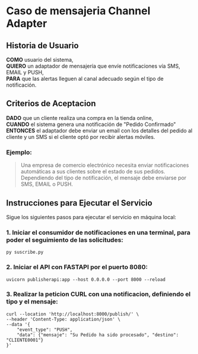 # Caso de mensajeria Channel Adapter

## Historia de Usuario
**COMO** usuario del sistema,  
**QUIERO** un adaptador de mensajería que envíe notificaciones vía SMS, EMAIL y PUSH,  
**PARA** que las alertas lleguen al canal adecuado según el tipo de notificación.

## Criterios de Aceptacion
**DADO** que un cliente realiza una compra en la tienda online,  
**CUANDO** el sistema genera una notificación de "Pedido Confirmado"  
**ENTONCES** el adaptador debe enviar un email con los detalles del pedido al cliente y un SMS si el cliente optó por recibir alertas móviles.

### Ejemplo:
> Una empresa de comercio electrónico necesita enviar notificaciones automáticas a sus clientes sobre el estado de sus pedidos. Dependiendo del tipo de notificación, el mensaje debe enviarse por SMS, EMAIL o PUSH.

## Instrucciones para Ejecutar el Servicio

Sigue los siguientes pasos para ejecutar el servicio en máquina local:

### 1. Iniciar el consumidor de notificaciones en una terminal, para poder el seguimiento de las solicitudes:
```
py suscribe.py
```
### 2. Iniciar el API con FASTAPI por el puerto 8080:
```
uvicorn publisherapi:app --host 0.0.0.0 --port 8000 --reload
```
### 3. Realizar la peticion CURL con una notificacion, definiendo el tipo y el mensaje:
```
curl --location 'http://localhost:8000/publish/' \
--header 'Content-Type: application/json' \
--data '{
    "event_type": "PUSH",
    "data": {"mensaje": "Su Pedido ha sido procesado", "destino": "CLIENTE0001"}
}'
```
